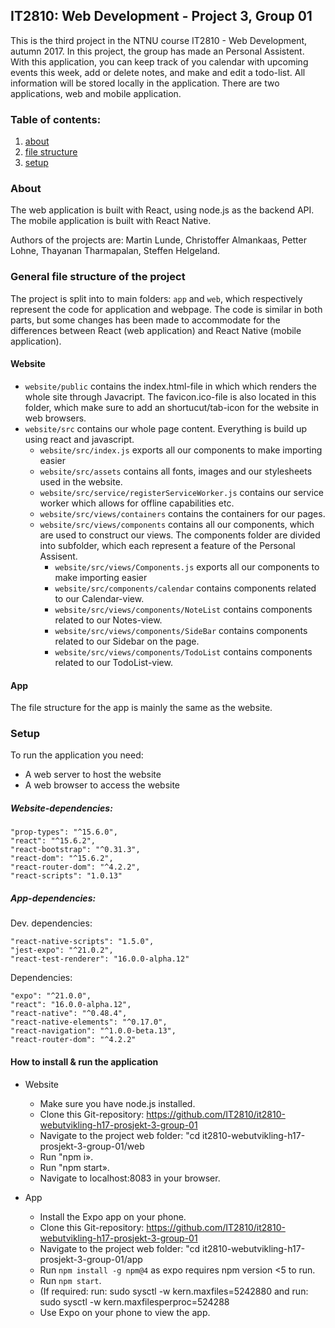 ## IT2810: Web Development - Project 3, Group 01

This is the third project in the NTNU course IT2810 - Web Development, autumn 2017. In this project, the group has made an Personal Assistent. With this application, you can keep track of you calendar with upcoming events this week, add or delete notes, and make and edit a todo-list. All information  will be stored locally in the application. There are two applications, web and mobile application.


### Table of contents:
1. [about](#About) 
2. [file structure](#FileStructure)
3. [setup](#Setup)

### About <a name="About"></a>

The web application is built with React, using node.js as the backend API.
The mobile application is built with React Native.

Authors of the projects are: Martin Lunde, Christoffer Almankaas, Petter Lohne, Thayanan Tharmapalan, Steffen Helgeland.

### General file structure of the project <a name="FileStructure"></a>
The project is split into to main folders: `app` and `web`, which respectively represent the code for application and webpage. The code is similar in both parts, but some changes has been made to accommodate for the differences between React (web application) and React Native (mobile application).

#### Website
* `website/public` contains the index.html-file in which which renders the whole site through Javacript. The favicon.ico-file is also located in this folder, which make sure to add an shortucut/tab-icon for the website in web browsers.
* `website/src` contains our whole page content. Everything is build up using react and javascript.
    * `website/src/index.js` exports all our components to make importing easier
    * `website/src/assets` contains all fonts, images and our stylesheets used in the website.
    * `website/src/service/registerServiceWorker.js` contains our service worker which allows for offline capabilities etc.
    * `website/src/views/containers` contains the containers for our pages.
    * `website/src/views/components` contains all our components, which are used to construct our views. The components folder are divided into subfolder, which each represent a feature of the Personal Assisent.
        * `website/src/views/Components.js` exports all our components to make importing easier
        * `website/src/components/calendar` contains components related to our Calendar-view.
        * `website/src/views/components/NoteList` contains components related to our Notes-view.
        * `website/src/views/components/SideBar` contains components related to our Sidebar on the page.
        * `website/src/views/components/TodoList` contains  components related to our TodoList-view.

#### App
The file structure for the app is mainly the same as the website.

### Setup <a name="Setup"></a>
To run the application you need:
* A web server to host the website
* A web browser to access the website


##### Website-dependencies:

    "prop-types": "^15.6.0",
    "react": "^15.6.2",
    "react-bootstrap": "^0.31.3",
    "react-dom": "^15.6.2",
    "react-router-dom": "^4.2.2",
    "react-scripts": "1.0.13"

##### App-dependencies:

Dev. dependencies:

    "react-native-scripts": "1.5.0",
    "jest-expo": "^21.0.2",
    "react-test-renderer": "16.0.0-alpha.12"

Dependencies:

    "expo": "^21.0.0",
    "react": "16.0.0-alpha.12",
    "react-native": "^0.48.4",
    "react-native-elements": "^0.17.0",
    "react-navigation": "^1.0.0-beta.13",
    "react-router-dom": "^4.2.2"


#### How to install & run the application

* Website
    * Make sure you have node.js installed.
    * Clone this Git-repository: https://github.com/IT2810/it2810-webutvikling-h17-prosjekt-3-group-01
    * Navigate to the project web folder: "cd it2810-webutvikling-h17-prosjekt-3-group-01/web
    * Run "npm i».
    * Run "npm start».
    * Navigate to localhost:8083 in your browser.

* App
    * Install the Expo app on your phone.
    * Clone this Git-repository: https://github.com/IT2810/it2810-webutvikling-h17-prosjekt-3-group-01
    * Navigate to the project web folder: "cd it2810-webutvikling-h17-prosjekt-3-group-01/app
    * Run `npm install -g npm@4` as expo requires npm version <5 to run.    
    * Run `npm start`.
    * (If required: run: sudo sysctl -w kern.maxfiles=5242880 and run: sudo sysctl -w kern.maxfilesperproc=524288
    * Use Expo on your phone to view the app.
